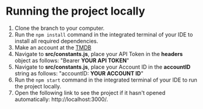 # Running the project locally

1. Clone the branch to your computer.
2. Run the `npm install` command in the integrated terminal of your IDE to install all required dependencies.
3. Make an account at the [TMDB](https://developer.themoviedb.org/docs)
4. Navigate to **src/constants.js**, place your API Token in the **headers** object as follows: "Bearer **YOUR API TOKEN**"
5. Navigate to **src/constants.js**, place your Account ID in the **accountID** string as follows: "accountID: **YOUR ACCOUNT ID**"
6. Run the `npm start` command in the integrated terminal of your IDE to run the project locally.
7. Open the following link to see the project if it hasn't opened automatically: http://localhost:3000/.
